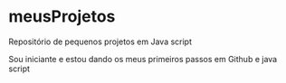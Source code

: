# meusProjetos
Repositório de pequenos projetos em Java script

Sou iniciante e estou dando os meus primeiros passos em Github e java script
